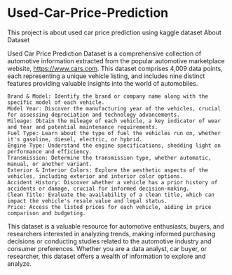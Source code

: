 # Used-Car-Price-Prediction
This project is about used car price prediction using kaggle dataset
About Dataset

Used Car Price Prediction Dataset is a comprehensive collection of automotive information extracted from the popular automotive marketplace website, https://www.cars.com. This dataset comprises 4,009 data points, each representing a unique vehicle listing, and includes nine distinct features providing valuable insights into the world of automobiles.

    Brand & Model: Identify the brand or company name along with the specific model of each vehicle.
    Model Year: Discover the manufacturing year of the vehicles, crucial for assessing depreciation and technology advancements.
    Mileage: Obtain the mileage of each vehicle, a key indicator of wear and tear and potential maintenance requirements.
    Fuel Type: Learn about the type of fuel the vehicles run on, whether it's gasoline, diesel, electric, or hybrid.
    Engine Type: Understand the engine specifications, shedding light on performance and efficiency.
    Transmission: Determine the transmission type, whether automatic, manual, or another variant.
    Exterior & Interior Colors: Explore the aesthetic aspects of the vehicles, including exterior and interior color options.
    Accident History: Discover whether a vehicle has a prior history of accidents or damage, crucial for informed decision-making.
    Clean Title: Evaluate the availability of a clean title, which can impact the vehicle's resale value and legal status.
    Price: Access the listed prices for each vehicle, aiding in price comparison and budgeting.

This dataset is a valuable resource for automotive enthusiasts, buyers, and researchers interested in analyzing trends, making informed purchasing decisions or conducting studies related to the automotive industry and consumer preferences. Whether you are a data analyst, car buyer, or researcher, this dataset offers a wealth of information to explore and analyze.
